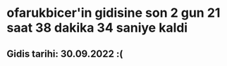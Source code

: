 # ofarukbicer'in gidisine son 2 gun 21 saat 38 dakika 34 saniye kaldi

## Gidis tarihi: 30.09.2022 :(